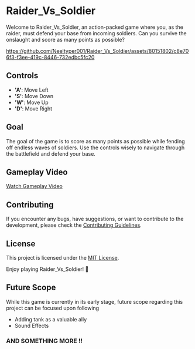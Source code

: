 # Raider_Vs_Soldier

Welcome to Raider_Vs_Soldier, an action-packed game where you, as the raider, must defend your base from incoming soldiers. Can you survive the onslaught and score as many points as possible?

https://github.com/Neeltyper001/Raider_Vs_Soldier/assets/80151802/c8e706f3-f3ee-419c-8446-732edbc5fc20

## Controls

- **'A'**: Move Left
- **'S'**: Move Down
- **'W'**: Move Up
- **'D'**: Move Right

## Goal

The goal of the game is to score as many points as possible while fending off endless waves of soldiers. Use the controls wisely to navigate through the battlefield and defend your base.

## Gameplay Video

[Watch Gameplay Video](./Assets/Raider_vs_soldier_gameplay.mp4)

## Contributing

If you encounter any bugs, have suggestions, or want to contribute to the development, please check the [Contributing Guidelines](CONTRIBUTING.md).

## License

This project is licensed under the [MIT License](LICENSE).

Enjoy playing Raider_Vs_Soldier! 👾

## Future Scope
While this game is currently in its early stage, future scope regarding this project can be focused upon following
- Adding tank as a valuable ally
- Sound Effects
### AND SOMETHING MORE !!
